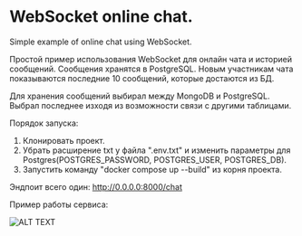 # WebSocket online chat.

Simple example of online chat using WebSocket.

Простой пример использования WebSocket для онлайн чата и историей сообщений. Сообщения хранятся в PostgreSQL. Новым участникам чата показываются последние 10 сообщений, которые достаются из БД. 

Для хранения сообщений выбирал между MongoDB и PostgreSQL. Выбрал последнее изходя из возможности связи с другими таблицами.

Порядок запуска:

  1. Клонировать проект.
  2. Убрать расширение txt у файла ".env.txt" и изменить параметры для Postgres(POSTGRES_PASSWORD, POSTGRES_USER, POSTGRES_DB).
  3. Запустить команду "docker compose up --build" из корня проекта.

Эндпоит всего один: http://0.0.0.0:8000/chat

Пример работы сервиса:

![ALT TEXT]()
